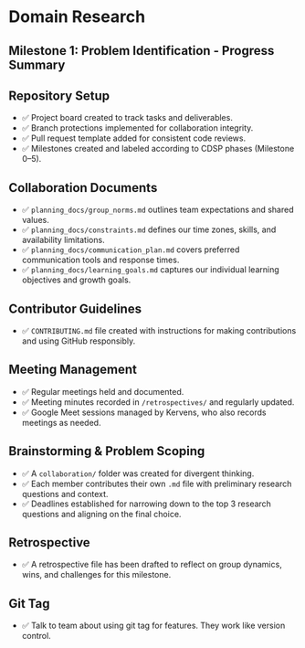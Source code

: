 # Domain Research

## Milestone 1: Problem Identification - Progress Summary

## Repository Setup

- ✅ Project board created to track tasks and deliverables.
- ✅ Branch protections implemented for collaboration integrity.
- ✅ Pull request template added for consistent code reviews.
- ✅ Milestones created and labeled according to CDSP phases (Milestone 0–5).

## Collaboration Documents

- ✅ `planning_docs/group_norms.md` outlines team expectations and shared values.
- ✅ `planning_docs/constraints.md` defines our time zones, skills, and
availability limitations.
- ✅ `planning_docs/communication_plan.md` covers preferred communication
tools and response times.
- ✅ `planning_docs/learning_goals.md` captures our individual learning
objectives and growth goals.

## Contributor Guidelines

- ✅ `CONTRIBUTING.md` file created with instructions for making contributions
  and using GitHub responsibly.

## Meeting Management

- ✅ Regular meetings held and documented.
- ✅ Meeting minutes recorded in `/retrospectives/` and regularly updated.
- ✅ Google Meet sessions managed by Kervens, who also records meetings as needed.

## Brainstorming & Problem Scoping

- ✅ A `collaboration/` folder was created for divergent thinking.
- ✅ Each member contributes their own `.md` file with preliminary research
  questions and context.
- ✅ Deadlines established for narrowing down to the top 3 research questions
  and aligning on the final choice.

## Retrospective

- ✅ A retrospective file has been drafted to reflect on group dynamics, wins,
and challenges for this milestone.

## Git Tag

- ✅ Talk to team about using git tag for features. They work like
version control.
